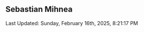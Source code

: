 <h2>Sebastian Mihnea</h2>

<!--RECENT_ACTIVITY:start-->
<!--RECENT_ACTIVITY:end-->
<!--RECENT_ACTIVITY:last_update-->
Last Updated: Sunday, February 16th, 2025, 8:21:17 PM
<!--RECENT_ACTIVITY:last_update_end-->

<!---LOL-STATS-START-HERE--->
<!---LOL-STATS-END-HERE--->
